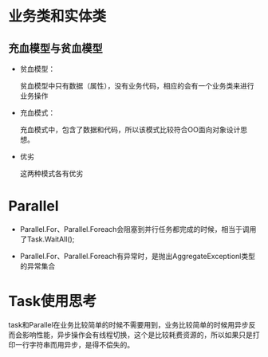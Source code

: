 # 业务类和实体类
## 充血模型与贫血模型
* 贫血模型：

    贫血模型中只有数据（属性），没有业务代码，相应的会有一个业务类来进行业务操作
* 充血模式：

    充血模式中，包含了数据和代码，所以该模式比较符合OO面向对象设计思想。

* 优劣

    这两种模式各有优劣
# Parallel

* Parallel.For、Parallel.Foreach会阻塞到并行任务都完成的时候，相当于调用了Task.WaitAll();

* Parallel.For、Parallel.Foreach有异常时，是抛出AggregateExceptionl类型的异常集合

# Task使用思考
task和Parallel在业务比较简单的时候不需要用到，业务比较简单的时候用异步反而会影响性能，异步操作会有线程切换，这个是比较耗费资源的，所以如果只是打印一行字符串而用异步，是得不偿失的。